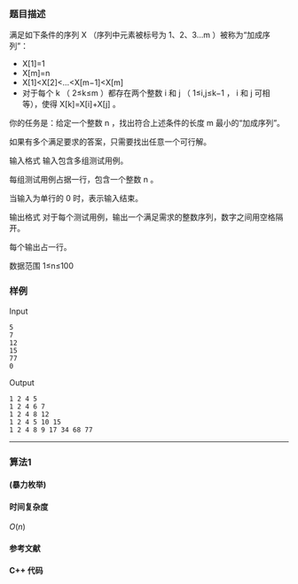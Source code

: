### 题目描述

满足如下条件的序列  X （序列中元素被标号为  1、2、3…m ）被称为“加成序列”：

- X[1]=1 
- X[m]=n 
- X[1]<X[2]<…<X[m−1]<X[m] 
- 对于每个  k （ 2≤k≤m ）都存在两个整数  i  和  j  （ 1≤i,j≤k−1 ， i  和  j  可相等），使得  X[k]=X[i]+X[j] 。

你的任务是：给定一个整数  n ，找出符合上述条件的长度  m  最小的“加成序列”。

如果有多个满足要求的答案，只需要找出任意一个可行解。

输入格式
输入包含多组测试用例。

每组测试用例占据一行，包含一个整数  n 。

当输入为单行的  0  时，表示输入结束。

输出格式
对于每个测试用例，输出一个满足需求的整数序列，数字之间用空格隔开。

每个输出占一行。

数据范围
1≤n≤100 

### 样例

Input

```
5
7
12
15
77
0
```

Output

```
1 2 4 5
1 2 4 6 7
1 2 4 8 12
1 2 4 5 10 15
1 2 4 8 9 17 34 68 77
```

----------

### 算法1
#### (暴力枚举)


#### 时间复杂度

$O(n)$

#### 参考文献

#### C++ 代码

``` cpp

```